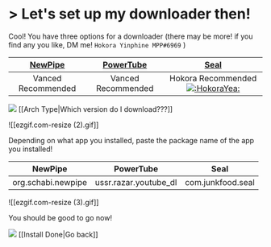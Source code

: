 # > Let's set up my downloader then!
Cool!
You have three options for a downloader
(there may be more! if you find any you like, DM me! `Hokora Yinphine MPP#6969` )

|[NewPipe](https://github.com/TeamNewPipe/NewPipe/releases/latest)|[PowerTube](https://github.com/razar-dev/PowerTube/releases/latest)|[Seal](https://github.com/JunkFood02/Seal/releases/latest)|
|:-:|:-:|:-:|
|Vanced Recommended|Vanced Recommended|Hokora Recommended [![](https://cdn.discordapp.com/emojis/1072706617616891904.webp?size=16&quality=lossless ":HokoraYea:")](https://cdn.discordapp.com/emojis/1072706617616891904.webp?quality=lossless ":HokoraYea:") |

![](https://cdn.discordapp.com/attachments/803186540359450664/1100960373282193449/image_2023-04-26_182246728_1.gif) [[Arch Type|Which version do I download???]]


![[ezgif.com-resize (2).gif]]


Depending on what app you installed, paste the package name of the app you installed!

|NewPipe|PowerTube|Seal|
|:-:|:-:|:-:|
|org.schabi.newpipe|ussr.razar.youtube_dl|com.junkfood.seal|

![[ezgif.com-resize (3).gif]]


You should be good to go now!


![](https://cdn.discordapp.com/attachments/803186540359450664/1100960373282193449/image_2023-04-26_182246728_1.gif) [[Install Done|Go back]]
